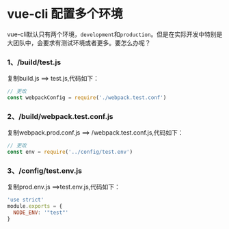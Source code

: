 # vue-cli 配置多个环境

vue-cli默认只有两个环境，`development`和`production`。但是在实际开发中特别是大团队中，会要求有测试环境或者更多。要怎么办呢？

### 1、/build/test.js

复制build.js ==> test.js,代码如下：
```js
// 更改
const webpackConfig = require('./webpack.test.conf')
```

### 2、/build/webpack.test.conf.js

复制webpack.prod.conf.js ==> /webpack.test.conf.js,代码如下：
```js
// 更改
const env = require('../config/test.env')
```

### 3、/config/test.env.js

复制prod.env.js ==>test.env.js,代码如下：
```js
'use strict'
module.exports = {
  NODE_ENV: '"test"'
}
```




